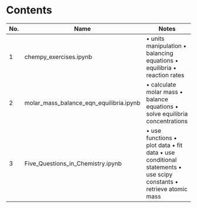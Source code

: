 # Contents

| No. | Name               | Notes                                                       |
|-----|--------------------|-------------------------------------------------------------|
| 1   | chempy_exercises.ipynb    | • units manipulation  • balancing equations  • equilibria  • reaction rates |
| 2   | molar_mass_balance_eqn_equilibria.ipynb | • calculate molar mass • balance equations • solve equilibria concentrations | 
| 3   | Five_Questions_in_Chemistry.ipynb   | • use functions • plot data • fit data • use conditional statements • use scipy constants  • retrieve atomic mass | 
